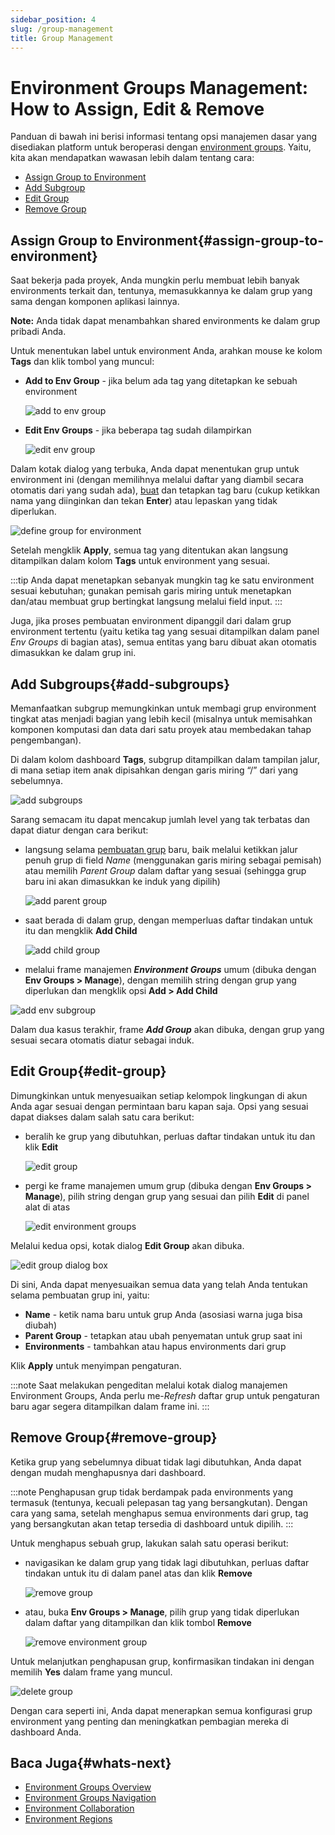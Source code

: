 ```yaml
---
sidebar_position: 4
slug: /group-management
title: Group Management
---
```

# Environment Groups Management: How to Assign, Edit & Remove

Panduan di bawah ini berisi informasi tentang opsi manajemen dasar yang disediakan platform untuk beroperasi dengan [environment groups](<https://docs.dewacloud.com/docs/environment-groups>). Yaitu, kita akan mendapatkan wawasan lebih dalam tentang cara:

  * [Assign Group to Environment](<https://docs.dewacloud.com/docs/#assign-group>)
  * [Add Subgroup](<https://docs.dewacloud.com/docs/#add-subgroup>)
  * [Edit Group](<https://docs.dewacloud.com/docs/#edit-group>)
  * [Remove Group](<https://docs.dewacloud.com/docs/#remove-group>)

## Assign Group to Environment{#assign-group-to-environment}

Saat bekerja pada proyek, Anda mungkin perlu membuat lebih banyak environments terkait dan, tentunya, memasukkannya ke dalam grup yang sama dengan komponen aplikasi lainnya.

**Note:** Anda tidak dapat menambahkan shared environments ke dalam grup pribadi Anda.

Untuk menentukan label untuk environment Anda, arahkan mouse ke kolom **Tags** dan klik tombol yang muncul:

  * **Add to Env Group** \- jika belum ada tag yang ditetapkan ke sebuah environment 

    ![add to env group](#)

  * **Edit Env Groups** \- jika beberapa tag sudah dilampirkan 

    ![edit env group](#)

Dalam kotak dialog yang terbuka, Anda dapat menentukan grup untuk environment ini (dengan memilihnya melalui daftar yang diambil secara otomatis dari yang sudah ada), [buat](<https://docs.dewacloud.com/docs/environment-groups-creation>) dan tetapkan tag baru (cukup ketikkan nama yang diinginkan dan tekan **Enter**) atau lepaskan yang tidak diperlukan.

![define group for environment](#)

Setelah mengklik **Apply**, semua tag yang ditentukan akan langsung ditampilkan dalam kolom **Tags** untuk environment yang sesuai.

:::tip 
Anda dapat menetapkan sebanyak mungkin tag ke satu environment sesuai kebutuhan; gunakan pemisah garis miring untuk menetapkan dan/atau membuat grup bertingkat langsung melalui field input.
:::

Juga, jika proses pembuatan environment dipanggil dari dalam grup environment tertentu (yaitu ketika tag yang sesuai ditampilkan dalam panel _Env Groups_ di bagian atas), semua entitas yang baru dibuat akan otomatis dimasukkan ke dalam grup ini.

## Add Subgroups{#add-subgroups}

Memanfaatkan subgrup memungkinkan untuk membagi grup environment tingkat atas menjadi bagian yang lebih kecil (misalnya untuk memisahkan komponen komputasi dan data dari satu proyek atau membedakan tahap pengembangan).

Di dalam kolom dashboard **Tags**, subgrup ditampilkan dalam tampilan jalur, di mana setiap item anak dipisahkan dengan garis miring “/” dari yang sebelumnya.

![add subgroups](#)

Sarang semacam itu dapat mencakup jumlah level yang tak terbatas dan dapat diatur dengan cara berikut:

  * langsung selama [pembuatan grup](<https://docs.dewacloud.com/docs/environment-groups-creation>) baru, baik melalui ketikkan jalur penuh grup di field _Name_ (menggunakan garis miring sebagai pemisah) atau memilih _Parent Group_ dalam daftar yang sesuai (sehingga grup baru ini akan dimasukkan ke induk yang dipilih) 

    ![add parent group](#)

  * saat berada di dalam grup, dengan memperluas daftar tindakan untuk itu dan mengklik **Add Child** 

    ![add child group](#)

  * melalui frame manajemen _**Environment Groups**_ umum (dibuka dengan **Env Groups > Manage**), dengan memilih string dengan grup yang diperlukan dan mengklik opsi **Add > Add Child**

![add env subgroup](#)

Dalam dua kasus terakhir, frame _**Add Group**_ akan dibuka, dengan grup yang sesuai secara otomatis diatur sebagai induk.

## Edit Group{#edit-group}

Dimungkinkan untuk menyesuaikan setiap kelompok lingkungan di akun Anda agar sesuai dengan permintaan baru kapan saja. Opsi yang sesuai dapat diakses dalam salah satu cara berikut:

  * beralih ke grup yang dibutuhkan, perluas daftar tindakan untuk itu dan klik **Edit** 

    ![edit group](#)

  * pergi ke frame manajemen umum grup (dibuka dengan **Env Groups > Manage**), pilih string dengan grup yang sesuai dan pilih **Edit** di panel alat di atas 

    ![edit environment groups](#)

Melalui kedua opsi, kotak dialog **Edit Group** akan dibuka.

![edit group dialog box](#)

Di sini, Anda dapat menyesuaikan semua data yang telah Anda tentukan selama pembuatan grup ini, yaitu:

  * **Name** \- ketik nama baru untuk grup Anda (asosiasi warna juga bisa diubah)
  * **Parent Group** \- tetapkan atau ubah penyematan untuk grup saat ini
  * **Environments** \- tambahkan atau hapus environments dari grup

Klik **Apply** untuk menyimpan pengaturan.

:::note 
Saat melakukan pengeditan melalui kotak dialog manajemen Environment Groups, Anda perlu me-_Refresh_ daftar grup untuk pengaturan baru agar segera ditampilkan dalam frame ini.
:::

## Remove Group{#remove-group}

Ketika grup yang sebelumnya dibuat tidak lagi dibutuhkan, Anda dapat dengan mudah menghapusnya dari dashboard.

:::note 
Penghapusan grup tidak berdampak pada environments yang termasuk (tentunya, kecuali pelepasan tag yang bersangkutan). Dengan cara yang sama, setelah menghapus semua environments dari grup, tag yang bersangkutan akan tetap tersedia di dashboard untuk dipilih.
:::

Untuk menghapus sebuah grup, lakukan salah satu operasi berikut:

  * navigasikan ke dalam grup yang tidak lagi dibutuhkan, perluas daftar tindakan untuk itu di dalam panel atas dan klik **Remove** 

    ![remove group](#)

  * atau, buka **Env Groups > Manage**, pilih grup yang tidak diperlukan dalam daftar yang ditampilkan dan klik tombol **Remove** 

    ![remove environment group](#)

Untuk melanjutkan penghapusan grup, konfirmasikan tindakan ini dengan memilih **Yes** dalam frame yang muncul. 

![delete group](#)

Dengan cara seperti ini, Anda dapat menerapkan semua konfigurasi grup environment yang penting dan meningkatkan pembagian mereka di dashboard Anda.

## Baca Juga{#whats-next}

  * [Environment Groups Overview](<https://docs.dewacloud.com/docs/environment-groups/>)
  * [Environment Groups Navigation](<https://docs.dewacloud.com/docs/environment-groups-navigation/>)
  * [Environment Collaboration](<https://docs.dewacloud.com/docs/share-environment/>)
  * [Environment Regions](<https://docs.dewacloud.com/docs/environment-regions/>)